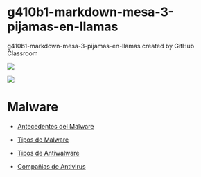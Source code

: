 # g410b1-markdown-mesa-3-pijamas-en-llamas

g410b1-markdown-mesa-3-pijamas-en-llamas created by GitHub Classroom

![](http://r69.cooltext.com/rendered/cooltext316232104446892.gif)

 ![](https://github.com/PFLC/g410b1-markdown-mesa-3-pijamas-en-llamas/blob/master/Logo.jpg)

 # Malware
 
* [Antecedentes del Malware](https://github.com/PFLC/g410b1-markdown-mesa-3-pijamas-en-llamas/blob/master/antecedentes.md)

* [Tipos de Malware](https://github.com/PFLC/g410b1-markdown-mesa-3-pijamas-en-llamas/blob/master/tipos.md)
 
* [Tipos de Antiwalware](https://github.com/PFLC/g410b1-markdown-mesa-3-pijamas-en-llamas/blob/master/antimalware.md)
 
* [Compañias de Antivirus](https://github.com/PFLC/g410b1-markdown-mesa-3-pijamas-en-llamas/blob/master/companias.md)
